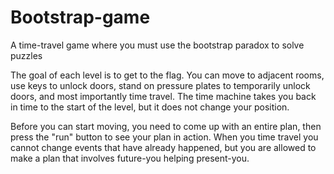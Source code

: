 # Bootstrap-game
A time-travel game where you must use the bootstrap paradox to solve puzzles

The goal of each level is to get to the flag. You can move to adjacent rooms, use keys to unlock doors, stand on pressure plates to temporarily unlock doors, and most importantly time travel.
The time machine takes you back in time to the start of the level, but it does not change your position.

Before you can start moving, you need to come up with an entire plan, then press the "run" button to see your plan in action. When you time travel you cannot change events that have already happened, but you are allowed to make a plan that involves future-you helping present-you.
